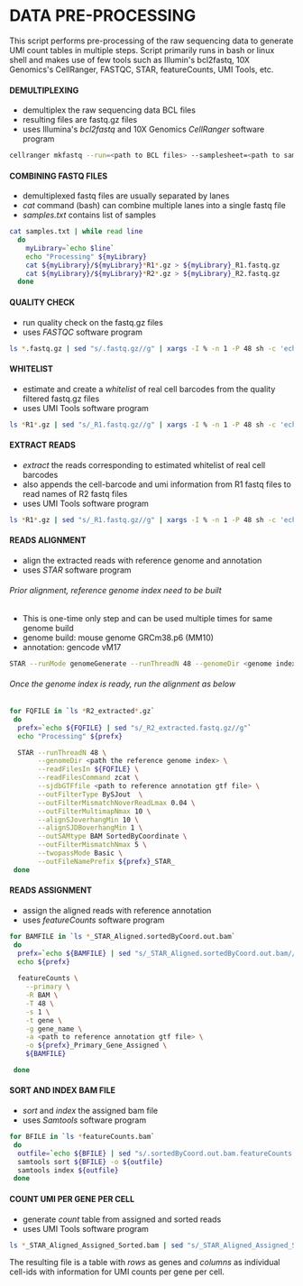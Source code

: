 # DATA PRE-PROCESSING
This script performs pre-processing of the raw sequencing data to generate UMI count tables in multiple steps. Script primarily runs in bash or linux shell and makes use of few tools such as Illumin's bcl2fastq, 10X Genomics's CellRanger, FASTQC, STAR, featureCounts, UMI Tools, etc.




#### DEMULTIPLEXING
- demultiplex the raw sequencing data BCL files
- resulting files are fastq.gz files
- uses Illumina's *bcl2fastq* and 10X Genomics *CellRanger* software program

```bash
cellranger mkfastq --run=<path to BCL files> --samplesheet=<path to sample sheet>
```

  

#### COMBINING FASTQ FILES
- demultiplexed fastq files are usually separated by lanes
- *cat* command (bash) can combine multiple lanes into a single fastq file
- *samples.txt* contains list of samples

```bash
cat samples.txt | while read line
  do
    myLibrary=`echo $line`
    echo "Processing" ${myLibrary}
    cat ${myLibrary}/${myLibrary}*R1*.gz > ${myLibrary}_R1.fastq.gz
    cat ${myLibrary}/${myLibrary}*R2*.gz > ${myLibrary}_R2.fastq.gz
  done
```
  



#### QUALITY CHECK
- run quality check on the fastq.gz files
- uses *FASTQC* software program

```bash
ls *.fastq.gz | sed "s/.fastq.gz//g" | xargs -I % -n 1 -P 48 sh -c 'echo %; fastqc %.fastq.gz'
```

  


#### WHITELIST
- estimate and create a *whitelist* of real cell barcodes from the quality filtered fastq.gz files
- uses UMI Tools software program

```bash
ls *R1*.gz | sed "s/_R1.fastq.gz//g" | xargs -I % -n 1 -P 48 sh -c 'echo %; umi_tools whitelist --stdin=%_R1.fastq.gz --bc-pattern=CCCCCCCCCCCCCCCCNNNNNNNNNN --expect-cells=<number of expected cells> --plot-prefix=%_Expect_Whitelist --log=%_Whitelist_log.out --error=%_Whitelist_log.err --stdout=%_Whitelist.txt'
```




#### EXTRACT READS
- *extract* the reads corresponding to estimated whitelist of real cell barcodes
- also appends the cell-barcode and umi information from R1 fastq files to read names of R2 fastq files
- uses UMI Tools software program

```bash
ls *R1*.gz | sed "s/_R1.fastq.gz//g" | xargs -I % -n 1 -P 48 sh -c 'echo %; umi_tools extract --bc-pattern=CCCCCCCCCCCCCCCCNNNNNNNNNN --stdin=%_R1.fastq.gz --stdout=%_R1_extracted.fastq.gz --read2-in=%_R2.fastq.gz --read2-out=%_R2_extracted.fastq.gz --filter-cell-barcode --whitelist=%_Whitelist.txt --log=%_Extract_log.out --error=%_Extract_log.err'
```

  


#### READS ALIGNMENT
- align the extracted reads with reference genome and annotation
- uses *STAR* software program

###### Prior alignment, reference genome index need to be built
- This is one-time only step and can be used multiple times for same genome build
- genome build: mouse genome GRCm38.p6 (MM10)
- annotation: gencode vM17

```bash
STAR --runMode genomeGenerate --runThreadN 48 --genomeDir <genome index directory> --genomeFastaFiles <reference genome fasta  file> --sjdbGTFfile <reference annotation gtf file> --sjdbOverhang 100
```




###### Once the genome index is ready, run the alignment as below

```bash
for FQFILE in `ls *R2_extracted*.gz`
 do
  prefx=`echo ${FQFILE} | sed "s/_R2_extracted.fastq.gz//g"`
  echo "Processing" ${prefx}

  STAR --runThreadN 48 \
       --genomeDir <path the reference genome index> \
       --readFilesIn ${FQFILE} \
       --readFilesCommand zcat \
       --sjdbGTFfile <path to reference annotation gtf file> \
       --outFilterType BySJout  \
       --outFilterMismatchNoverReadLmax 0.04 \
       --outFilterMultimapNmax 10 \
       --alignSJoverhangMin 10 \
       --alignSJDBoverhangMin 1 \
       --outSAMtype BAM SortedByCoordinate \
       --outFilterMismatchNmax 5 \
       --twopassMode Basic \
       --outFileNamePrefix ${prefx}_STAR_
 done
```




#### READS ASSIGNMENT
- assign the aligned reads with reference annotation
- uses *featureCounts* software program

```bash
for BAMFILE in `ls *_STAR_Aligned.sortedByCoord.out.bam`
 do
  prefx=`echo ${BAMFILE} | sed "s/_STAR_Aligned.sortedByCoord.out.bam//g"`
  echo ${prefx}
  
  featureCounts \
    --primary \
    -R BAM \
    -T 48 \
    -s 1 \
    -t gene \
    -g gene_name \
    -a <path to reference annotation gtf file> \
    -o ${prefx}_Primary_Gene_Assigned \
    ${BAMFILE}

 done
```




#### SORT AND INDEX BAM FILE
- *sort* and *index* the assigned bam file
- uses *Samtools* software program

```bash
for BFILE in `ls *featureCounts.bam` 
 do
  outfile=`echo ${BFILE} | sed "s/.sortedByCoord.out.bam.featureCounts.bam/_Assigned_Sorted.bam/g"` 
  samtools sort ${BFILE} -o ${outfile}
  samtools index ${outfile}
 done
```




#### COUNT UMI PER GENE PER CELL
- generate *count* table from assigned and sorted reads
- uses UMI Tools software program

```bash
ls *_STAR_Aligned_Assigned_Sorted.bam | sed "s/_STAR_Aligned_Assigned_Sorted.bam//g" | xargs -I % -n 1 -P 48 sh -c 'echo %; umi_tools count --per-gene --gene-tag=XT --per-cell --stdin=%_STAR_Aligned_Assigned_Sorted.bam --stdout=%_Counts.tsv.gz --log=%_Counts.log --error=%_Counts.err --wide-format-cell-counts'
```

The resulting file is a table with *rows* as genes and *columns* as individual cell-ids with information for UMI counts per gene per cell.



